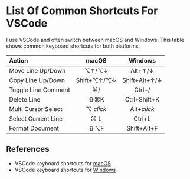 # List Of Common Shortcuts For VSCode

I use VSCode and often switch between macOS and Windows.
This table shows common keyboard shortcuts for both platforms.

| Action | macOS | Windows |
| :--- | :---: | :---: |
| Move Line Up/Down | ⌥↑/⌥↓ | Alt+↑/↓ |
| Copy Line Up/Down | Shift+⌥↑/⌥↓ | Shift+Alt+↑/↓ |
| Toggle Line Comment | ⌘/ | Ctrl+/ |
| Delete Line | ⇧⌘K | Ctrl+Shift+K |
| Multi Cursor Select | ⌥ _click_ | Alt+_click_ |
| Select Current Line | ⌘ L | Ctrl+L |
| Format Document | ⇧⌥F | Shift+Alt+F |

## References

+ VSCode keyboard shortcuts for [macOS](https://code.visualstudio.com/shortcuts/keyboard-shortcuts-macos.pdf)
+ VSCode keyboard shortcuts for [Windows](https://code.visualstudio.com/shortcuts/keyboard-shortcuts-windows.pdf)
